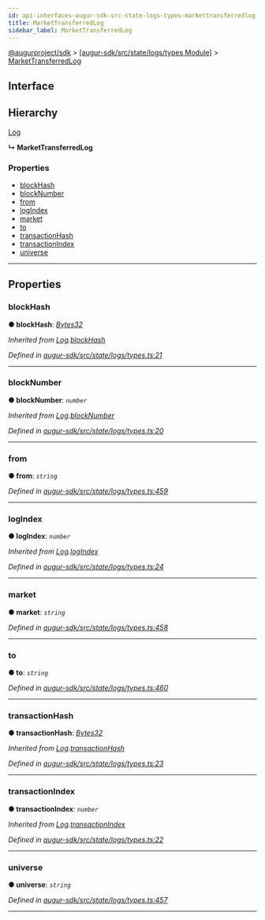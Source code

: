 ```yaml
---
id: api-interfaces-augur-sdk-src-state-logs-types-markettransferredlog
title: MarketTransferredLog
sidebar_label: MarketTransferredLog
---
```


[@augurproject/sdk](api-readme.md) > [[augur-sdk/src/state/logs/types Module]](api-modules-augur-sdk-src-state-logs-types-module.md) > [MarketTransferredLog](api-interfaces-augur-sdk-src-state-logs-types-markettransferredlog.md)

## Interface

## Hierarchy

 [Log](api-interfaces-augur-sdk-src-state-logs-types-log.md)

**↳ MarketTransferredLog**

### Properties

* [blockHash](api-interfaces-augur-sdk-src-state-logs-types-markettransferredlog.md#blockhash)
* [blockNumber](api-interfaces-augur-sdk-src-state-logs-types-markettransferredlog.md#blocknumber)
* [from](api-interfaces-augur-sdk-src-state-logs-types-markettransferredlog.md#from)
* [logIndex](api-interfaces-augur-sdk-src-state-logs-types-markettransferredlog.md#logindex)
* [market](api-interfaces-augur-sdk-src-state-logs-types-markettransferredlog.md#market)
* [to](api-interfaces-augur-sdk-src-state-logs-types-markettransferredlog.md#to)
* [transactionHash](api-interfaces-augur-sdk-src-state-logs-types-markettransferredlog.md#transactionhash)
* [transactionIndex](api-interfaces-augur-sdk-src-state-logs-types-markettransferredlog.md#transactionindex)
* [universe](api-interfaces-augur-sdk-src-state-logs-types-markettransferredlog.md#universe)

---

## Properties

<a id="blockhash"></a>

###  blockHash

**● blockHash**: *[Bytes32](api-modules-augur-sdk-src-state-logs-types-module.md#bytes32)*

*Inherited from [Log](api-interfaces-augur-sdk-src-state-logs-types-log.md).[blockHash](api-interfaces-augur-sdk-src-state-logs-types-log.md#blockhash)*

*Defined in [augur-sdk/src/state/logs/types.ts:21](https://github.com/AugurProject/augur/blob/1e1466f1d3/packages/augur-sdk/src/state/logs/types.ts#L21)*

___
<a id="blocknumber"></a>

###  blockNumber

**● blockNumber**: *`number`*

*Inherited from [Log](api-interfaces-augur-sdk-src-state-logs-types-log.md).[blockNumber](api-interfaces-augur-sdk-src-state-logs-types-log.md#blocknumber)*

*Defined in [augur-sdk/src/state/logs/types.ts:20](https://github.com/AugurProject/augur/blob/1e1466f1d3/packages/augur-sdk/src/state/logs/types.ts#L20)*

___
<a id="from"></a>

###  from

**● from**: *`string`*

*Defined in [augur-sdk/src/state/logs/types.ts:459](https://github.com/AugurProject/augur/blob/1e1466f1d3/packages/augur-sdk/src/state/logs/types.ts#L459)*

___
<a id="logindex"></a>

###  logIndex

**● logIndex**: *`number`*

*Inherited from [Log](api-interfaces-augur-sdk-src-state-logs-types-log.md).[logIndex](api-interfaces-augur-sdk-src-state-logs-types-log.md#logindex)*

*Defined in [augur-sdk/src/state/logs/types.ts:24](https://github.com/AugurProject/augur/blob/1e1466f1d3/packages/augur-sdk/src/state/logs/types.ts#L24)*

___
<a id="market"></a>

###  market

**● market**: *`string`*

*Defined in [augur-sdk/src/state/logs/types.ts:458](https://github.com/AugurProject/augur/blob/1e1466f1d3/packages/augur-sdk/src/state/logs/types.ts#L458)*

___
<a id="to"></a>

###  to

**● to**: *`string`*

*Defined in [augur-sdk/src/state/logs/types.ts:460](https://github.com/AugurProject/augur/blob/1e1466f1d3/packages/augur-sdk/src/state/logs/types.ts#L460)*

___
<a id="transactionhash"></a>

###  transactionHash

**● transactionHash**: *[Bytes32](api-modules-augur-sdk-src-state-logs-types-module.md#bytes32)*

*Inherited from [Log](api-interfaces-augur-sdk-src-state-logs-types-log.md).[transactionHash](api-interfaces-augur-sdk-src-state-logs-types-log.md#transactionhash)*

*Defined in [augur-sdk/src/state/logs/types.ts:23](https://github.com/AugurProject/augur/blob/1e1466f1d3/packages/augur-sdk/src/state/logs/types.ts#L23)*

___
<a id="transactionindex"></a>

###  transactionIndex

**● transactionIndex**: *`number`*

*Inherited from [Log](api-interfaces-augur-sdk-src-state-logs-types-log.md).[transactionIndex](api-interfaces-augur-sdk-src-state-logs-types-log.md#transactionindex)*

*Defined in [augur-sdk/src/state/logs/types.ts:22](https://github.com/AugurProject/augur/blob/1e1466f1d3/packages/augur-sdk/src/state/logs/types.ts#L22)*

___
<a id="universe"></a>

###  universe

**● universe**: *`string`*

*Defined in [augur-sdk/src/state/logs/types.ts:457](https://github.com/AugurProject/augur/blob/1e1466f1d3/packages/augur-sdk/src/state/logs/types.ts#L457)*

___

